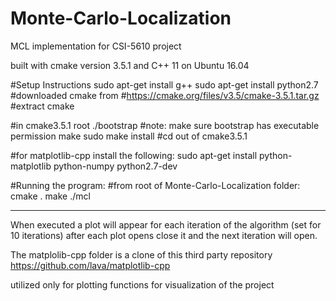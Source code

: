 # Monte-Carlo-Localization
MCL implementation for CSI-5610 project

built with cmake version 3.5.1 and C++ 11
on Ubuntu 16.04

#Setup Instructions
sudo apt-get install g++
sudo apt-get install python2.7
#downloaded cmake from 
#https://cmake.org/files/v3.5/cmake-3.5.1.tar.gz
#extract cmake
 
#in cmake3.5.1 root
./bootstrap #note: make sure bootstrap has executable permission 
make
sudo make install
#cd out of cmake3.5.1

#for matplotlib-cpp install the following:
sudo apt-get install python-matplotlib python-numpy python2.7-dev

#Running the program:
#from root of Monte-Carlo-Localization folder: 
cmake .
make
./mcl

- - - - - - - - - - - - - - - - - - - - - - -
When executed a plot will appear for each iteration of the algorithm (set for 10 iterations)
after each plot opens close it and the next iteration will open.


The matplolib-cpp folder is a clone of this third party repository
https://github.com/lava/matplotlib-cpp

utilized only for plotting functions for visualization of the project
